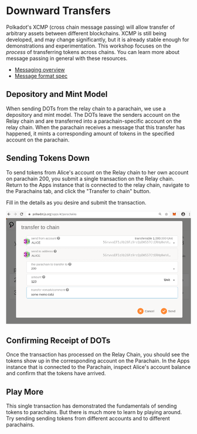 # Downward Transfers

Polkadot's XCMP (cross chain message passing) will allow transfer of arbitrary assets between different blockchains.
XCMP is still being developed, and may change significantly, but it is already stable enough for demonstrations and
experimentation. This workshop focuses on the _process_ of transferring tokens across chains. You can learn more about
message passing in general with these resources.

- [Messaging overview](https://github.com/paritytech/polkadot/blob/master/roadmap/implementers-guide/src/messaging.md)
- [Message format spec](https://github.com/paritytech/xcm-format)

## Depository and Mint Model

When sending DOTs from the relay chain to a parachain, we use a depository and mint model. The DOTs leave the senders
account on the Relay chain and are transferred into a parachain-specific account on the relay chain. When the parachain
receives a message that this transfer has happened, it mints a corresponding amount of tokens in the specified account
on the parachain.

## Sending Tokens Down

To send tokens from Alice's account on the Relay chain to her own account on parachain 200, you submit a single
transaction on the Relay chain. Return to the Apps instance that is connected to the relay chain, navigate to the
Parachains tab, and click the "Transfer to chain" button.

Fill in the details as you desire and submit the transaction.

![Sending tokens down](../assets/downward-transfer-screenshot.png)

## Confirming Receipt of DOTs

Once the transaction has processed on the Relay Chain, you should see the tokens show up in the corresponding account on
the Parachain. In the Apps instance that is connected to the Parachain, inspect Alice's account balance and confirm that
the tokens have arrived.

## Play More

This single transaction has demonstrated the fundamentals of sending tokens to parachains. But there is much more to
learn by playing around. Try sending sending tokens from different accounts and to different parachains.
